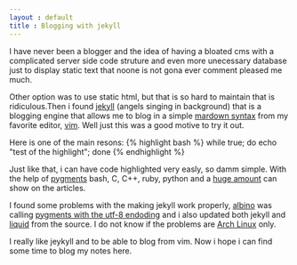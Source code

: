 ```yaml
---
layout : default
title : Blogging with jekyll
---
```


I have never been a blogger and the idea of having a bloated cms with a complicated server side code struture and even more unecessary database 
just to display static text that noone is not gona ever comment pleased me much.

Other option was to use static html, but that is so hard to maintain that is ridiculous.Then i found 
[jekyll](http://jekyllrb.com/) (angels singing in background) that is a blogging engine that allows me to blog in a simple 
[mardown syntax](http://en.wikipedia.org/wiki/Markdown) from my favorite editor, [vim](http://www.vim.org/). Well just this was a good motive to try it out. 

Here is one of the main resons:
{% highlight bash %}
while true;
  do
    echo "test of the highlight";
  done
{% endhighlight %}

Just like that, i can have code highlighted very easly, so damm simple. With the help of [pygments](http://pygments.org/) bash, C, C++, ruby, python and
a [huge amount](http://pygments.org/languages/) can show on the articles.

I found some problems with the making jekyll work properly, [albino](https://github.com/github/albino) was calling 
[pygments with the utf-8 endoding](http://doswa.com/2011/07/19/jekyll-syntax-highlighting-with-pygments-on-arch-linux.html) and i also 
updated both jekyll and [liquid](http://liquidmarkup.org/) from the source. I do not know if the problems are [Arch Linux](http://www.archlinux.org/) only.

I really like jeykyll and to be able to blog from vim. Now i hope i can find some time to blog my notes here.
